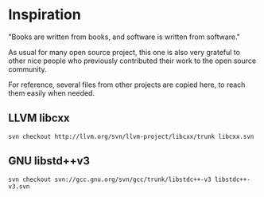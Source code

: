 # Inspiration

"Books are written from books, and software is written from software."

As usual for many open source project, this one is also very grateful to other nice people
who previously contributed their work to the open source community.

For reference, several files from other projects are copied here, to reach them
easily when needed.

## LLVM libcxx

```
svn checkout http://llvm.org/svn/llvm-project/libcxx/trunk libcxx.svn
```

## GNU libstd++v3

```
svn checkout svn://gcc.gnu.org/svn/gcc/trunk/libstdc++-v3 libstdc++-v3.svn
```

